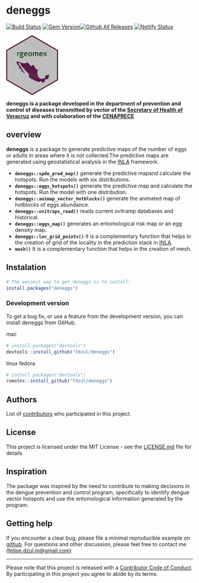 
<!-- README.md is generated from README.Rmd. Please edit that file -->

# **deneggs**

[![Build
Status](https://travis-ci.org/pages-themes/cayman.svg?branch=master)](https://travis-ci.org/pages-themes/cayman)
[![Gem
Version](https://badge.fury.io/rb/jekyll-theme-cayman.svg)](https://badge.fury.io/rb/jekyll-theme-cayman)[![Github
All
Releases](https://img.shields.io/github/downloads/fdzul/deneggs/total.svg)]()
[![Netlify
Status](https://api.netlify.com/api/v1/badges/40ecc871-b296-4dfd-8aa4-daa706355330/deploy-status)](https://app.netlify.com/sites/chic-shortbread-cffbbf/deploys)

<img align="center" src="https://github.com/fdzul/rgeomex/blob/main/docs/logo.png" alt="logo" width="140">

**deneggs is a package developed in the department of prevention and
control of diseases transmitted by vector of the [Secretary of Health of
Veracruz](https://www.ssaver.gob.mx/) and with colaboration of the
[CENAPRECE](https://www.gob.mx/salud/cenaprece)**

## **overview**

**deneggs** is a package to generate predictive maps of the number of
eggs or adults in areas where it is not collected.The predictive maps
are generated using geostatistical analysis in the
[INLA](http://www.r-inla.org/) framework.

- **`deneggs::spde_pred_map()`** generate the predictive mapand
  calculate the hotspots. Run the models with six distributions.
- **`deneggs::eggs_hotspots()`** generate the predictive map and
  calculate the hotspots. Run the model with one distribution.
- **`deneggs::animap_vector_hotblocks()`** generate the animated map of
  hotblocks of eggs abundance.
- **`deneggs::ovitraps_read()`** reads current ovitramp databases and
  historical.
- **`deneggs::eggs_map()`** generates an entomological risk map or an
  egg density map.
- **`deneggs::loc_grid_points()`** It is a complementary function that
  helps in the creation of grid of the locality in the prediction stack
  in [INLA](http://www.r-inla.org/).
- **`mesh()`** It is a complementary function that helps in the creation
  of mesh.

## Instalation

``` r
# The easiest way to get deneggs is to install:
install.packages("deneggs")
```

### Development version

To get a bug fix, or use a feature from the development version, you can
install deneggs from GitHub.

mac

``` r
# install.packages("devtools")
devtools::install_github("fdzul/deneggs")
```

linux fedora

``` r
# install.packages("devtools")
remotes::install_github("fdzul/deneggs")
```

## Authors

List of [contributors](https://github.com/fdzul/deneggs/contributors)
who participated in this project.

## License

This project is licensed under the MIT License - see the
[LICENSE.md](LICENSE.md) file for details

## Inspiration

The package was inspired by the need to contribute to making decisions
in the dengue prevention and control program, specifically to identify
dengue vector hotspots and use the entomological information generated
by the program.

## Getting help

If you encounter a clear bug, please file a minimal reproducible example
on [github](https://github.com/fdzul/deneggs/issues). For questions and
other discussion, please feel free to contact me
(<felipe.dzul.m@gmail.com>)

------------------------------------------------------------------------

Please note that this project is released with a [Contributor Code of
Conduct](https://dplyr.tidyverse.org/CODE_OF_CONDUCT). By participating
in this project you agree to abide by its terms.
